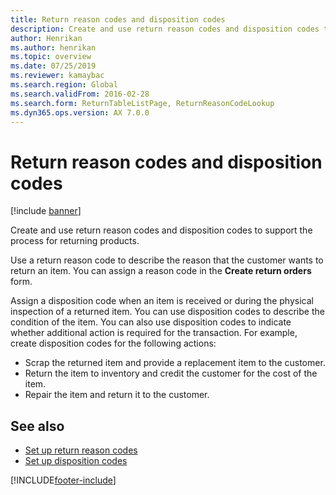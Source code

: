 ```yaml
---
title: Return reason codes and disposition codes
description: Create and use return reason codes and disposition codes to support the process for returning products, including an example of creating disposition codes.
author: Henrikan
ms.author: henrikan
ms.topic: overview
ms.date: 07/25/2019
ms.reviewer: kamaybac
ms.search.region: Global
ms.search.validFrom: 2016-02-28
ms.search.form: ReturnTableListPage, ReturnReasonCodeLookup
ms.dyn365.ops.version: AX 7.0.0
---
```


# Return reason codes and disposition codes

[!include [banner](../includes/banner.md)]

Create and use return reason codes and disposition codes to support the process for returning products.

Use a return reason code to describe the reason that the customer wants to return an item. You can assign a reason code in the **Create return orders** form.

Assign a disposition code when an item is received or during the physical inspection of a returned item. You can use disposition codes to describe the condition of the item. You can also use disposition codes to indicate whether additional action is required for the transaction. For example, create disposition codes for the following actions:

- Scrap the returned item and provide a replacement item to the customer.
- Return the item to inventory and credit the customer for the cost of the item.
- Repair the item and return it to the customer.

## See also

- [Set up return reason codes](set-up-return-reason-code.md)
- [Set up disposition codes](set-up-disposition-codes.md)

[!INCLUDE[footer-include](../../includes/footer-banner.md)]